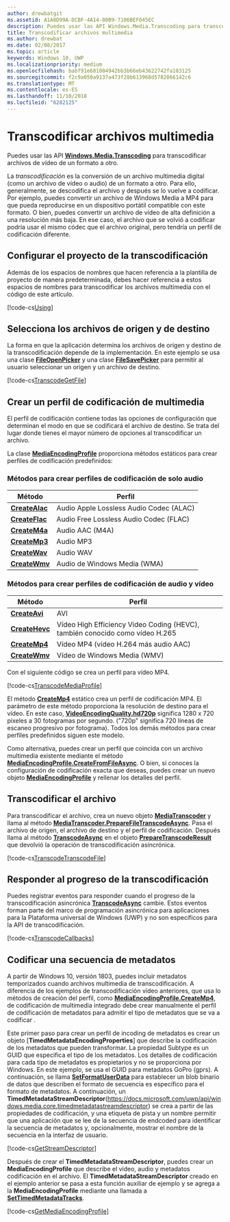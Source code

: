 ```yaml
---
author: drewbatgit
ms.assetid: A1A0D99A-DCBF-4A14-80B9-7106BEF045EC
description: Puedes usar las API Windows.Media.Transcoding para transcodificar archivos de vídeo de un formato a otro.
title: Transcodificar archivos multimedia
ms.author: drewbat
ms.date: 02/08/2017
ms.topic: article
keywords: Windows 10, UWP
ms.localizationpriority: medium
ms.openlocfilehash: babf91e681004942bb3b66eb43622742fa183125
ms.sourcegitcommit: f2c9a050a9137a473f28b613968d5782866142c6
ms.translationtype: MT
ms.contentlocale: es-ES
ms.lasthandoff: 11/10/2018
ms.locfileid: "6282125"
---
```

# <a name="transcode-media-files"></a>Transcodificar archivos multimedia



Puedes usar las API [**Windows.Media.Transcoding**](https://msdn.microsoft.com/library/windows/apps/br207105) para transcodificar archivos de vídeo de un formato a otro.

La *transcodificación* es la conversión de un archivo multimedia digital (como un archivo de vídeo o audio) de un formato a otro. Para ello, generalmente, se descodifica el archivo y después se lo vuelve a codificar. Por ejemplo, puedes convertir un archivo de Windows Media a MP4 para que pueda reproducirse en un dispositivo portátil compatible con este formato. O bien, puedes convertir un archivo de vídeo de alta definición a una resolución más baja. En ese caso, el archivo que se volvió a codificar podría usar el mismo códec que el archivo original, pero tendría un perfil de codificación diferente.

## <a name="set-up-your-project-for-transcoding"></a>Configurar el proyecto de la transcodificación

Además de los espacios de nombres que hacen referencia a la plantilla de proyecto de manera predeterminada, debes hacer referencia a estos espacios de nombres para transcodificar los archivos multimedia con el código de este artículo.

[!code-cs[Using](./code/TranscodeWin10/cs/MainPage.xaml.cs#SnippetUsing)]

## <a name="select-source-and-destination-files"></a>Selecciona los archivos de origen y de destino

La forma en que la aplicación determina los archivos de origen y destino de la transcodificación depende de la implementación. En este ejemplo se usa una clase [**FileOpenPicker**](https://msdn.microsoft.com/library/windows/apps/br207847) y una clase [**FileSavePicker**](https://msdn.microsoft.com/library/windows/apps/br207871) para permitir al usuario seleccionar un origen y un archivo de destino.

[!code-cs[TranscodeGetFile](./code/TranscodeWin10/cs/MainPage.xaml.cs#SnippetTranscodeGetFile)]

## <a name="create-a-media-encoding-profile"></a>Crear un perfil de codificación de multimedia

El perfil de codificación contiene todas las opciones de configuración que determinan el modo en que se codificará el archivo de destino. Se trata del lugar donde tienes el mayor número de opciones al transcodificar un archivo.

La clase [**MediaEncodingProfile**](https://msdn.microsoft.com/library/windows/apps/hh701026) proporciona métodos estáticos para crear perfiles de codificación predefinidos:

### <a name="methods-for-creating-audio-only-encoding-profiles"></a>Métodos para crear perfiles de codificación de solo audio

Método  |Perfil  |
---------|---------|
[**CreateAlac**](https://docs.microsoft.com/uwp/api/windows.media.mediaproperties.mediaencodingprofile.createalac)     |Audio Apple Lossless Audio Codec (ALAC)         |
[**CreateFlac**](https://docs.microsoft.com/uwp/api/windows.media.mediaproperties.mediaencodingprofile.createflac)     |Audio Free Lossless Audio Codec (FLAC)         |
[**CreateM4a**](https://docs.microsoft.com/uwp/api/windows.media.mediaproperties.mediaencodingprofile.createm4a)     |Audio AAC (M4A)         |
[**CreateMp3**](https://docs.microsoft.com/uwp/api/windows.media.mediaproperties.mediaencodingprofile.createmp3)     |Audio MP3         |
[**CreateWav**](https://docs.microsoft.com/uwp/api/windows.media.mediaproperties.mediaencodingprofile.createwav)     |Audio WAV         |
[**CreateWmv**](https://docs.microsoft.com/uwp/api/windows.media.mediaproperties.mediaencodingprofile.createwmv)     |Audio de Windows Media (WMA)         |

### <a name="methods-for-creating-audio--video-encoding-profiles"></a>Métodos para crear perfiles de codificación de audio y vídeo

Método  |Perfil  |
---------|---------|
[**CreateAvi**](https://docs.microsoft.com/uwp/api/windows.media.mediaproperties.mediaencodingprofile.createavi) |AVI |
[**CreateHevc**](https://docs.microsoft.com/uwp/api/windows.media.mediaproperties.mediaencodingprofile.createhevc) |Vídeo High Efficiency Video Coding (HEVC), también conocido como vídeo H.265 |
[**CreateMp4**](https://docs.microsoft.com/uwp/api/windows.media.mediaproperties.mediaencodingprofile.createmp4) |Vídeo MP4 (vídeo H.264 más audio AAC) |
[**CreateWmv**](https://docs.microsoft.com/uwp/api/windows.media.mediaproperties.mediaencodingprofile.createwmv) |Vídeo de Windows Media (WMV) |


Con el siguiente código se crea un perfil para vídeo MP4.

[!code-cs[TranscodeMediaProfile](./code/TranscodeWin10/cs/MainPage.xaml.cs#SnippetTranscodeMediaProfile)]

El método [**CreateMp4**](https://docs.microsoft.com/uwp/api/windows.media.mediaproperties.mediaencodingprofile.createmp4) estático crea un perfil de codificación MP4. El parámetro de este método proporciona la resolución de destino para el vídeo. En este caso, [**VideoEncodingQuality.hd720p**](https://msdn.microsoft.com/library/windows/apps/hh701290) significa 1280 x 720 píxeles a 30 fotogramas por segundo. ("720p" significa 720 líneas de escaneo progresivo por fotograma). Todos los demás métodos para crear perfiles predefinidos siguen este modelo.

Como alternativa, puedes crear un perfil que coincida con un archivo multimedia existente mediante el método [**MediaEncodingProfile.CreateFromFileAsync**](https://msdn.microsoft.com/library/windows/apps/hh701047). O bien, si conoces la configuración de codificación exacta que deseas, puedes crear un nuevo objeto [**MediaEncodingProfile**](https://msdn.microsoft.com/library/windows/apps/hh701026) y rellenar los detalles del perfil.

## <a name="transcode-the-file"></a>Transcodificar el archivo

Para transcodificar el archivo, crea un nuevo objeto [**MediaTranscoder**](https://msdn.microsoft.com/library/windows/apps/br207080) y llama al método [**MediaTranscoder.PrepareFileTranscodeAsync**](https://msdn.microsoft.com/library/windows/apps/hh700936). Pasa el archivo de origen, el archivo de destino y el perfil de codificación. Después llama al método [**TranscodeAsync**](https://msdn.microsoft.com/library/windows/apps/hh700946) en el objeto [**PrepareTranscodeResult**](https://msdn.microsoft.com/library/windows/apps/hh700941) que devolvió la operación de transcodificación asincrónica.

[!code-cs[TranscodeTranscodeFile](./code/TranscodeWin10/cs/MainPage.xaml.cs#SnippetTranscodeTranscodeFile)]

## <a name="respond-to-transcoding-progress"></a>Responder al progreso de la transcodificación

Puedes registrar eventos para responder cuando el progreso de la transcodificación asincrónica [**TranscodeAsync**](https://msdn.microsoft.com/library/windows/apps/hh700946) cambie. Estos eventos forman parte del marco de programación asincrónica para aplicaciones para la Plataforma universal de Windows (UWP) y no son específicos para la API de transcodificación.

[!code-cs[TranscodeCallbacks](./code/TranscodeWin10/cs/MainPage.xaml.cs#SnippetTranscodeCallbacks)]


## <a name="encode-a-metadata-stream"></a>Codificar una secuencia de metadatos
A partir de Windows 10, versión 1803, puedes incluir metadatos temporizados cuando archivos multimedia de transcodificación. A diferencia de los ejemplos de transcodificación vídeo anteriores, que usa lo métodos de creación del perfil, como [**MediaEncodingProfile.CreateMp4**](https://docs.microsoft.com/uwp/api/windows.media.mediaproperties.mediaencodingprofile.createmp4), de codificación de multimedia integrado debe crear manualmente el perfil de codificación de metadatos para admitir el tipo de metadatos que se va a codificar .

Este primer paso para crear un perfil de incoding de metadatos es crear un objeto [**TimedMetadataEncodingProperties**] que describe la codificación de los metadatos que pueden transformar. La propiedad Subtype es un GUID que especifica el tipo de los metadatos. Los detalles de codificación para cada tipo de metadatos es propietarios y no se proporciona por Windows. En este ejemplo, se usa el GUID para metadatos GoPro (gprs). A continuación, se llama [**SetFormatUserData**](https://docs.microsoft.com/uwp/api/windows.media.mediaproperties.timedmetadataencodingproperties.setformatuserdata) para establecer un blob binario de datos que describen el formato de secuencia es específico para el formato de metadatos. A continuación, un **TimedMetadataStreamDescriptor**(https://docs.microsoft.com/uwp/api/windows.media.core.timedmetadatastreamdescriptor) se crea a partir de las propiedades de codificación, y una etiqueta de pista y un nombre permitir que una aplicación que se lee de la secuencia de endcoded para identificar la secuencia de metadatos y, opcionalmente, mostrar el nombre de la secuencia en la interfaz de usuario. 
 
[!code-cs[GetStreamDescriptor](./code/TranscodeWin10/cs/MainPage.xaml.cs#SnippetGetStreamDescriptor)]

Después de crear el **TimedMetadataStreamDescriptor**, puedes crear un **MediaEncodingProfile** que describe el vídeo, audio y metadatos codificación en el archivo. El **TimedMetadataStreamDescriptor** creado en el ejemplo anterior se pasa a esta función auxiliar de ejemplo y se agrega a la **MediaEncodingProfile** mediante una llamada a [**SetTimedMetadataTracks**](https://docs.microsoft.com/en-us/uwp/api/windows.media.mediaproperties.mediaencodingprofile.settimedmetadatatracks).

[!code-cs[GetMediaEncodingProfile](./code/TranscodeWin10/cs/MainPage.xaml.cs#SnippetGetMediaEncodingProfile)]
 

 




